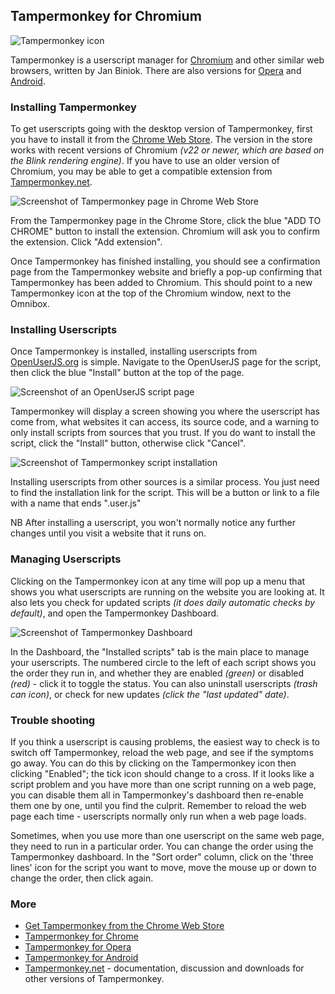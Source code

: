 ## Tampermonkey for Chromium

![Tampermonkey icon][tampermonkeyIcon]

Tampermonkey is a userscript manager for [Chromium][chromium] and other similar web browsers, written by Jan Biniok. There are also versions for [Opera][opera] and [Android][tampermonkeyForAndroid].

### Installing Tampermonkey

To get userscripts going with the desktop version of Tampermonkey, first you have to install it from the [Chrome Web Store][gooChromeWebStoreTampermonkey]. The version in the store works with recent versions of Chromium *(v22 or newer, which are based on the Blink rendering engine)*. If you have to use an older version of Chromium, you may be able to get a compatible extension from [Tampermonkey.net][tampermonkeyNet].

![Screenshot of Tampermonkey page in Chrome Web Store][tampermonkeyGooChromeWebStoreScreenshot]

From the Tampermonkey page in the Chrome Store, click the blue "ADD TO CHROME" button to install the extension. Chromium will ask you to confirm the extension. Click "Add extension".

Once Tampermonkey has finished installing, you should see a confirmation page from the Tampermonkey website and briefly a pop-up confirming that Tampermonkey has been added to Chromium. This should point to a new Tampermonkey icon at the top of the Chromium window, next to the Omnibox.

### Installing Userscripts

Once Tampermonkey is installed, installing userscripts from [OpenUserJS.org][oujs] is simple. Navigate to the OpenUserJS page for the script, then click the blue "Install" button at the top of the page.

![Screenshot of an OpenUserJS script page][oujsScriptPageScreenshot1]

Tampermonkey will display a screen showing you where the userscript has come from, what websites it can access, its source code, and a warning to only install scripts from sources that you trust. If you do want to install the script, click the "Install" button, otherwise click "Cancel".

![Screenshot of Tampermonkey script installation][tampermonkeyChromeScreenshot3]

Installing userscripts from other sources is a similar process. You just need to find the installation link for the script. This will be a button or link to a file with a name that ends ".user.js"

NB After installing a userscript, you won't normally notice any further changes until you visit a website that it runs on.

### Managing Userscripts

Clicking on the Tampermonkey icon at any time will pop up a menu that shows you what userscripts are running on the website you are looking at. It also lets you check for updated scripts *(it does daily automatic checks by default)*, and open the Tampermonkey Dashboard.

![Screenshot of Tampermonkey Dashboard][tampermonkeyChromeScreenshot4]

In the Dashboard, the "Installed scripts" tab is the main place to manage your userscripts. The numbered circle to the left of each script shows you the order they run in, and whether they are enabled *(green)* or disabled *(red)* - click it to toggle the status. You can also uninstall userscripts *(trash can icon)*, or check for new updates *(click the "last updated" date)*.

### Trouble shooting

If you think a userscript is causing problems, the easiest way to check is to switch off Tampermonkey, reload the web page, and see if the symptoms go away. You can do this by clicking on the Tampermonkey icon then clicking "Enabled"; the tick icon should change to a cross. If it looks like a script problem and you have more than one script running on a web page, you can disable them all in Tampermonkey's dashboard then re-enable them one by one, until you find the culprit. Remember to reload the web page each time - userscripts normally only run when a web page loads.

Sometimes, when you use more than one userscript on the same web page, they need to run in a particular order. You can change the order using the Tampermonkey dashboard. In the "Sort order" column, click on the 'three lines' icon for the script you want to move, move the mouse up or down to change the order, then click again.

### More

* [Get Tampermonkey from the Chrome Web Store][gooChromeWebStoreTampermonkey]
* [Tampermonkey for Chrome][tampermonkeyForChrome]
* [Tampermonkey for Opera][tampermonkeyForOpera]
* [Tampermonkey for Android][tampermonkeyForAndroid]
* [Tampermonkey.net][tampermonkeyNet] - documentation, discussion and downloads for other versions of Tampermonkey.

[githubFavicon]: https://assets-cdn.github.com/favicon.ico
[oujsFavicon]: https://raw.githubusercontent.com/OpenUserJs/OpenUserJS.org/master/public/images/favicon16.png
[oujs]: https://openuserjs.org/
[tampermonkeyIcon]: https://raw.githubusercontent.com/wiki/OpenUserJS/OpenUserJS.org/images/tampermonkey_icon.png "Tampermonkey"
[chromium]: Chromium
[opera]: Opera
[tampermonkeyForAndroid]: Tampermonkey-for-Android
[gooChromeWebStoreTampermonkey]: https://chrome.google.com/webstore/detail/tampermonkey/dhdgffkkebhmkfjojejmpbldmpobfkfo
[tampermonkeyNet]: http://tampermonkey.net/
[tampermonkeyGooChromeWebStoreScreenshot]: https://raw.githubusercontent.com/wiki/OpenUserJS/OpenUserJS.org/images/tampermonkey_cr.gif "Tampermonkey in the Chrome Web Store"
[oujsScriptPageScreenshot1]: https://raw.githubusercontent.com/wiki/OpenUserJS/OpenUserJS.org/images/openuserjs_script.png "Ready to install a script"
[tampermonkeyChromeScreenshot3]: https://raw.githubusercontent.com/wiki/OpenUserJS/OpenUserJS.org/images/tampermonkey_cr4.gif "Installing a script"
[tampermonkeyChromeScreenshot4]: https://raw.githubusercontent.com/wiki/OpenUserJS/OpenUserJS.org/images/tampermonkey_cr5.png "Tampermonkey Dashboard"
[tampermonkeyForChrome]: Tampermonkey-for-Chrome
[tampermonkeyForOpera]: Tampermonkey-for-Opera
[tampermonkeyForAndroid]: Tampermonkey-for-Android
